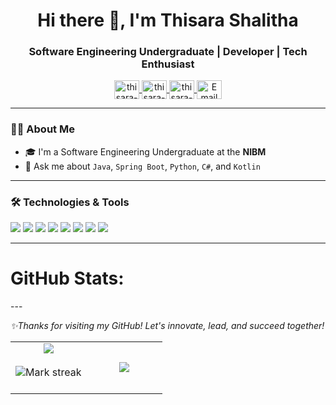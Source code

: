 
<h1 align="center">Hi there 👋, I'm Thisara Shalitha</h1>
<h3 align="center">Software Engineering  Undergraduate | Developer | Tech Enthusiast</h3>

<p align="center">
  <a href="https://linkedin.com/in/thisara-shalitha" target="_blank">
    <img align="center" src="https://raw.githubusercontent.com/rahuldkjain/github-profile-readme-generator/master/src/images/icons/Social/linked-in-alt.svg" alt="thisara-shalitha" height="30" width="40" />
  </a>
  <a href="https://www.facebook.com/share/16i9k3R3HG/?mibextid=wwXIfr" target="_blank">
    <img align="center" src="https://raw.githubusercontent.com/rahuldkjain/github-profile-readme-generator/master/src/images/icons/Social/facebook.svg" alt="thisara-shalitha" height="30" width="40" />
  </a>
  <a href="https://www.instagram.com/thisara710" target="_blank">
    <img align="center" src="https://raw.githubusercontent.com/rahuldkjain/github-profile-readme-generator/master/src/images/icons/Social/instagram.svg" alt="thisara-shalitha" height="30" width="40" />
  </a>
  <a href="thisarashalitha100@gmail.com" target="_blank">
    <img align="center" src="https://img.icons8.com/color/48/gmail-new.png" alt="Email" height="30" width="40"/>
  </a>
</p>

---

### 🙋‍♂️ About Me

- 🎓 I'm a Software Engineering Undergraduate at the **NIBM**  
- 💬 Ask me about `Java`, `Spring Boot`, `Python`, `C#`, and `Kotlin`

---

### 🛠️ Technologies & Tools

<p>
  <img src="https://img.shields.io/badge/Java-orange?logo=java&logoColor=white&style=flat"/>
  <img src="https://img.shields.io/badge/SpringBoot-6DB33F?logo=springboot&logoColor=white&style=flat"/>
  <img src="https://img.shields.io/badge/Python-3776AB?logo=python&logoColor=white&style=flat"/>
  <img src="https://img.shields.io/badge/HTML5-E34F26?logo=html5&logoColor=white&style=flat"/>
  <img src="https://img.shields.io/badge/C-00599C?logo=c&logoColor=white&style=flat"/>
  <img src="https://img.shields.io/badge/MySQL-4479A1?logo=mysql&logoColor=white&style=flat"/>
  <img src="https://img.shields.io/badge/Git-F05032?logo=git&logoColor=white&style=flat"/>
  <img src="https://img.shields.io/badge/Linux-FCC624?logo=linux&logoColor=black&style=flat"/>
</p>

---

# GitHub Stats:
<table align="center">
<tr border="none">
<td width="50%" align="center">
  
  <img  align="center"  src="https://github-readme-stats.vercel.app/api?username=thisara2245&theme=dark&show_icons=true&count_private=false" />
  <br></br>
  <img  title="🔥 Get streak stats for your profile at git.io/streak-stats" alt="Mark streak" src="https://github-readme-streak-stats.herokuapp.com/?user=thisara2245&theme=dark&hide_border=false" />
  <br></br>
<td width="50%" align="center">

  <img  align="center"  src="https://github-readme-stats.anuraghazra1.vercel.app/api/top-langs/?username=thisara2245&theme=dark&hide_border=false&no-bg=true&no-frame=true&langs_count=15"/>
  
  </td>
---

_✨Thanks for visiting my GitHub! Let's innovate, lead, and succeed together!_
